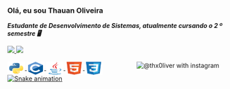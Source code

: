 ### Olá, eu sou Thauan Oliveira
<strong> _Estudante de Desenvolvimento de Sistemas, atualmente cursando o 2 º semestre 🖥️_ </strong>



<div align="left">
  <a href="https://github.com/thauanoliveiraa">
  <img height="130px" src="https://github-readme-stats.vercel.app/api?username=thauanoliveiraa&show_icons=true&theme=dracula&include_all_commits=true&count_private=true"/>
  <img height="130px"  src="https://github-readme-stats.vercel.app/api/top-langs/?username=thauanoliveiraa&layout=compact&langs_count=7&theme=dracula"/>
</div>
  
<div align="left" style="display: inline_block"><br>
    <img align="center" alt="Th-Python" height="30" width="40" src="https://raw.githubusercontent.com/devicons/devicon/master/icons/python/python-original.svg">
    <img align="center" alt="Th-C" height="30" width="40" src="https://raw.githubusercontent.com/devicons/devicon/master/icons/c/c-original.svg">
    <img align="center" alt="Th-CSS" height="30" width="40" src="https://raw.githubusercontent.com/devicons/devicon/master/icons/java/java-original.svg">
    <img align="center" alt="Th-HTML" height="30" width="40" src="https://raw.githubusercontent.com/devicons/devicon/master/icons/html5/html5-original.svg">
    <img align="center" alt="Th-CSS" height="30" width="40" src="https://raw.githubusercontent.com/devicons/devicon/master/icons/css3/css3-original.svg">
    <!--<img align="right" alt="@thx0liver with instagram" height="100" width="400" style="border-radius:100px;"
    src="https://i.gifer.com/Lx4U.gif"> -->
    <img align="right" alt="@thx0liver with instagram" src="https://c.tenor.com/xpH2ERD2tkkAAAAM/madara-madara-uchiha.gif" width="210" height="210" />
</div
 
  ![Snake animation](https://github.com/rafaballerini/thauanoliveiraa/blob/output/github-contribution-grid-snake.svg)
